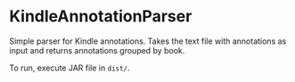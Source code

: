 # KindleAnnotationParser

Simple parser for Kindle annotations. Takes the text file with annotations as input and returns annotations grouped by book.


To run, execute JAR file in `dist/`.
